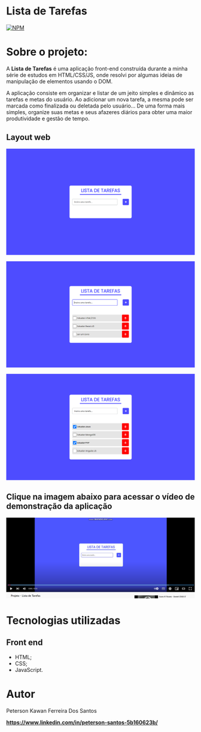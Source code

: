 # Lista de Tarefas
[![NPM](https://img.shields.io/npm/l/react)](https://github.com/peterson2003/lista-de-tarefas/blob/master/LICENCE)

# Sobre o projeto:

A **Lista de Tarefas** é uma aplicação front-end construída durante a minha série de estudos em HTML/CSS/JS, onde resolvi por algumas ideias de manipulação de elementos usando o DOM.

A aplicação consiste em organizar e listar de um jeito simples e dinâmico as tarefas e metas do usuário. Ao adicionar um nova tarefa, a mesma pode ser marcada como finalizada ou deletada pelo usuário... De uma forma mais simples, organize suas metas e seus afazeres diários para obter uma maior produtividade e gestão de tempo.

## Layout web
![Web 1](https://github.com/peterson2003/lista-de-tarefas/blob/master/imagens%20readme/Screenshot_9.png)

![Web 2](https://github.com/peterson2003/lista-de-tarefas/blob/master/imagens%20readme/Screenshot_1.png)

![Web 3](https://github.com/peterson2003/lista-de-tarefas/blob/master/imagens%20readme/Screenshot_2.png)

## Clique na imagem abaixo para acessar o vídeo de demonstração da aplicação

[![Watch the video](https://github.com/peterson2003/lista-de-tarefas/blob/master/imagens%20readme/Screenshot_3.png)](https://www.youtube.com/watch?v=lXErIoeTnHc)

# Tecnologias utilizadas

## Front end
- HTML;
- CSS;
- JavaScript.

# Autor

Peterson Kawan Ferreira Dos Santos

**https://www.linkedin.com/in/peterson-santos-5b160623b/**
